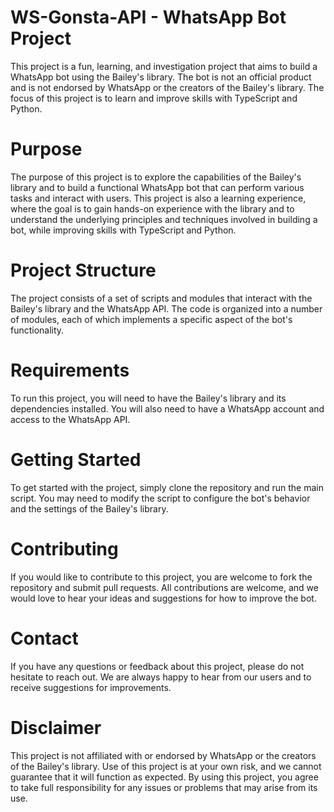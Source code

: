 # WS-Gonsta-API - WhatsApp Bot Project

This project is a fun, learning, and investigation project that aims to build a WhatsApp bot using the Bailey's library. The bot is not an official product and is not endorsed by WhatsApp or the creators of the Bailey's library. The focus of this project is to learn and improve skills with TypeScript and Python.

# Purpose

The purpose of this project is to explore the capabilities of the Bailey's library and to build a functional WhatsApp bot that can perform various tasks and interact with users. This project is also a learning experience, where the goal is to gain hands-on experience with the library and to understand the underlying principles and techniques involved in building a bot, while improving skills with TypeScript and Python.

# Project Structure

The project consists of a set of scripts and modules that interact with the Bailey's library and the WhatsApp API. The code is organized into a number of modules, each of which implements a specific aspect of the bot's functionality.

# Requirements

To run this project, you will need to have the Bailey's library and its dependencies installed. You will also need to have a WhatsApp account and access to the WhatsApp API.

# Getting Started

To get started with the project, simply clone the repository and run the main script. You may need to modify the script to configure the bot's behavior and the settings of the Bailey's library.

# Contributing

If you would like to contribute to this project, you are welcome to fork the repository and submit pull requests. All contributions are welcome, and we would love to hear your ideas and suggestions for how to improve the bot.

# Contact

If you have any questions or feedback about this project, please do not hesitate to reach out. We are always happy to hear from our users and to receive suggestions for improvements.

# Disclaimer

This project is not affiliated with or endorsed by WhatsApp or the creators of the Bailey's library. Use of this project is at your own risk, and we cannot guarantee that it will function as expected. By using this project, you agree to take full responsibility for any issues or problems that may arise from its use.
